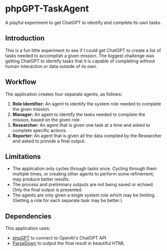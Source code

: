 # phpGPT-TaskAgent
A playful experiment to get ChatGPT to identify and complete its own tasks.

## Introduction

This is a fun little experiment to see if I could get ChatGPT to create a list of tasks needed to accomplish a given mission. The biggest challenge was getting ChatGPT to identify tasks that it is capable of completing without human interaction or data outside of its own.

## Workflow

The application creates four separate agents, as follows:

1. **Role Identifier:** An agent to identify the system role needed to complete the given mission.
2. **Manager:** An agent to identify the tasks needed to complete the mission, based on the given role.
3. **Researcher:** An agent that is given one task at a time and asked to complete specific actions.
4. **Reporter:** An agent that is given all the data compiled by the Researcher and asked to provide a final output.

## Limitations

- The application only cycles through tasks once. Cycling through them multiple times, or creating other agents to perform some refinement, may produce better results.
- The process and preliminary outputs are not being saved or echoed. Only the final output is presented.
- The agents are only given a single system role which may be limiting. (Getting a role for each separate task may be better.)

## Dependencies

This application uses:

- [phpGPT](https://github.com/rb81/phpGPT) to connect to OpenAI's ChatGPT API
- [ParseDown](https://github.com/erusev/parsedown) to output the final result in beautiful HTML
